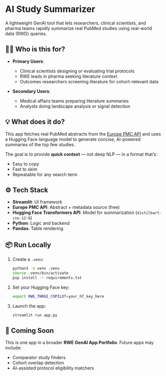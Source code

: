 # AI Study Summarizer

A lightweight GenAI tool that lets researchers, clinical scientists, and pharma teams rapidly summarize real PubMed studies using real-world data (RWD) queries.

## 🧑‍🔬 Who is this for?

- **Primary Users**:
  - Clinical scientists designing or evaluating trial protocols
  - RWE leads in pharma seeking literature context
  - Outcomes researchers screening literature for cohort-relevant data

- **Secondary Users**:
  - Medical affairs teams preparing literature summaries
  - Analysts doing landscape analysis or signal detection

## 💡 What does it do?

This app fetches real PubMed abstracts from the [Europe PMC API](https://europepmc.org/) and uses a Hugging Face language model to generate concise, AI-powered summaries of the top few studies.

The goal is to provide **quick context** — not deep NLP — in a format that’s:
- Easy to copy
- Fast to skim
- Repeatable for any search term

## ⚙️ Tech Stack

- **Streamlit**: UI framework
- **Europe PMC API**: Abstract + metadata source (free)
- **Hugging Face Transformers API**: Model for summarization (`distilbart-cnn-12-6`)
- **Python**: Logic and backend
- **Pandas**: Table rendering

## 📦 Run Locally

1. Create a `.venv`:
    ```bash
    python3 -m venv .venv
    source .venv/bin/activate
    pip install -r requirements.txt
    ```

2. Set your Hugging Face key:
    ```bash
    export RWE_THREE_COPILOT=your_hf_key_here
    ```

3. Launch the app:
    ```bash
    streamlit run app.py
    ```

## 🧪 Coming Soon

This is one app in a broader **RWE GenAI App Portfolio**. Future apps may include:
- Comparator study finders
- Cohort overlap detection
- AI-assisted protocol eligibility matchers
